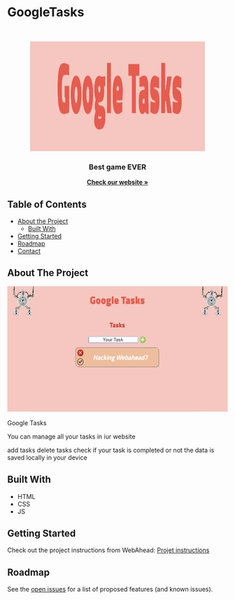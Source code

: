# GoogleTasks



<!-- PROJECT LOGO -->
<br />

<p align="center">
  <img src="./images/logo.png" width="400" height="250"/>
</p>
<p align="center">
  <h3 align="center">Best game EVER</h3>
  <p align="center">
    <a href="https://webahead7.github.io/GoogleTasks/"><strong>Check our website »</strong></a>
  </p>
</p>



<!-- TABLE OF CONTENTS -->
## Table of Contents

* [About the Project](#about-the-project)
  * [Built With](#built-with)
* [Getting Started](#getting-started)
* [Roadmap](#roadmap)
* [Contact](#contact)


<!-- ABOUT THE PROJECT -->
## About The Project
<p align="center">
  <img src="./images/screen.png" width="600" height="286" />
</p>

Google Tasks 

You can manage all your tasks in iur website 

add tasks 
delete tasks 
check if your task is completed or not 
the data is saved locally in your device


## Built With
* HTML
* CSS
* JS


<!-- GETTING STARTED -->
## Getting Started

Check out the project instructions from WebAhead: [Projet instructions](https://github.com/WebAhead/master-reference/blob/master/coursebook/week-4/project.md)


<!-- ROADMAP -->
## Roadmap

See the [open issues](https://github.com/WebAhead7/GoogleTasks/issues) for a list of proposed features (and known issues).



